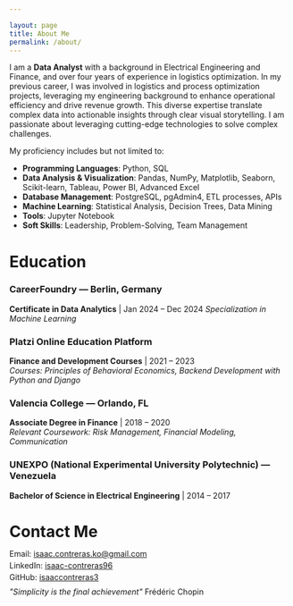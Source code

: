 ```yaml
---

layout: page  
title: About Me  
permalink: /about/  
---
```


I am a **Data Analyst** with a background in Electrical Engineering and Finance, and over four years of experience in logistics optimization. In my previous career, I was involved in logistics and process optimization projects, leveraging my engineering background to enhance operational efficiency and drive revenue growth. This diverse expertise translate complex data into actionable insights through clear visual storytelling. I am passionate about leveraging cutting-edge technologies to solve complex challenges.

My proficiency includes but not limited to:

- **Programming Languages**: Python, SQL
- **Data Analysis & Visualization**: Pandas, NumPy, Matplotlib, Seaborn, Scikit-learn, Tableau, Power BI, Advanced Excel
- **Database Management**: PostgreSQL, pgAdmin4, ETL processes, APIs
- **Machine Learning**: Statistical Analysis, Decision Trees, Data Mining
- **Tools**: Jupyter Notebook
- **Soft Skills**: Leadership, Problem-Solving, Team Management

# Education

### CareerFoundry — Berlin, Germany  
**Certificate in Data Analytics** | Jan 2024 – Dec 2024
*Specialization in Machine Learning*

### Platzi Online Education Platform  
**Finance and Development Courses** | 2021 – 2023  
*Courses: Principles of Behavioral Economics, Backend Development with Python and Django*

### Valencia College — Orlando, FL  
**Associate Degree in Finance** | 2018 – 2020  
*Relevant Coursework: Risk Management, Financial Modeling, Communication*

### UNEXPO (National Experimental University Polytechnic) — Venezuela  
**Bachelor of Science in Electrical Engineering** | 2014 – 2017

# Contact Me

<p style="line-height: 0.5;">
  Email:
  <a href="mailto:isaac.contreras.ko@gmail.com">isaac.contreras.ko@gmail.com</a>
</p>
<p style="line-height: 0.5;">
  LinkedIn:
  <a href="https://www.linkedin.com/in/isaac-contreras96/">isaac-contreras96</a>
</p>
<p style="line-height: 0.5;">
  GitHub:
  <a href="https://github.com/isaaccontreras3">isaaccontreras3</a>
</p>

*"Simplicity is the final achievement"*
Frédéric Chopin
